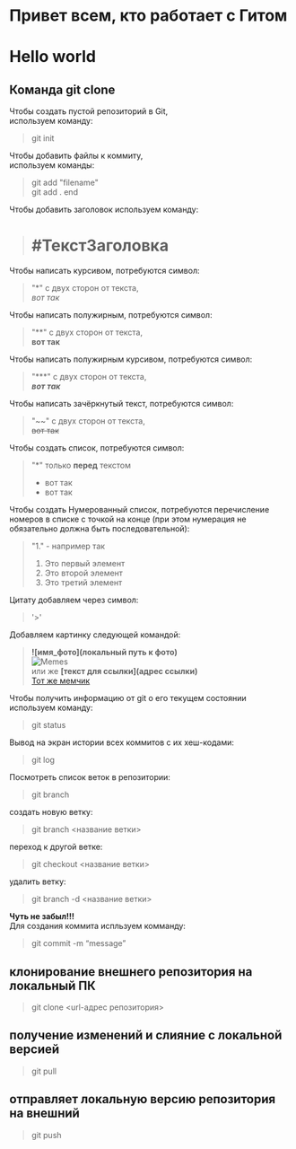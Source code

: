 # Привет всем, кто работает с Гитом
# Hello world
## Команда git clone

Чтобы создать пустой репозиторий в Git,     
используем команду:

> git init

Чтобы добавить файлы к коммиту,     
используем команды:

> git add "filename"    
> git add . 
> end

Чтобы добавить заголовок используем команду:
># #ТекстЗаголовка

Чтобы написать курсивом, потребуются символ:
> "*"  с двух сторон от текста,   
  *вот так*

Чтобы написать полужирным, потребуются символ:
> "**" с двух сторон от текста,   
  **вот так**

Чтобы написать полужирным курсивом, потребуются символ:
> "***" с двух сторон от текста,    
 ***вот так***

Чтобы написать зачёркнутый текст, потребуются символ:
> "~~" с двух сторон от текста,    
 ~~вот так~~

 Чтобы создать список, потребуются символ:
> "*"  только **перед** текстом 
>* вот так
>* вот так

 Чтобы создать Нумерованный список, потребуются перечисление номеров в списке с точкой на конце (при этом нумерация не обязательно должна быть последовательной):
> "1." - например так
> 1. Это первый элемент
> 3. Это второй элемент
> 13. Это третий элемент 

Цитату добавляем через символ:
> '>'

Добавляем картинку следующей командой:
> **![имя_фото](локальный путь к фото)**   
> ![Memes](image.png)  
> или же **[текст для ссылки](адрес ссылки)**   
[Тот же мемчик](https://yandex.ru/images/search?from=tabbar&text=nullptr&p=2&pos=116&rpt=simage&img_url=https%3A%2F%2Fi.stack.imgur.com%2FpEoC0.jpg%3Fs%3D56%26g%3D1&lr=2)


Чтобы получить информацию от git о его текущем состоянии  
используем команду:
> git status

Вывод на экран истории всех коммитов с их хеш-кодами:
> git log

Посмотреть список веток в репозитории:
>git branch

создать новую ветку:
> git branch <название ветки>

переход к другой ветке:
> git checkout <название ветки>

удалить ветку:
> git branch -d <название ветки>

**Чуть не забыл!!!**  
Для создания коммита испльзуем комманду:
> git commit -m “message”

## клонирование внешнего репозитория на  локальный ПК

> git clone <url-адрес репозитория>

## получение изменений и слияние с локальной версией

> git pull

## отправляет локальную версию репозитория на внешний

> git push
